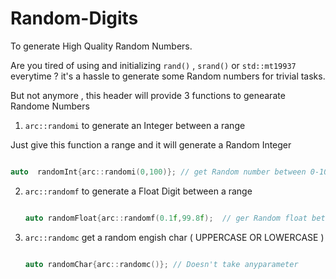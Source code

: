 # Random-Digits
To generate High Quality Random Numbers.


Are you tired of using and initializing `rand()` , `srand()` or `std::mt19937`  everytime ? it's a hassle to generate some Random numbers for trivial tasks.

But not anymore , this header will provide 3 functions to genearate Randome Numbers 

1. `arc::randomi` to generate an Integer between a range

Just give this function a range and it will generate a Random Integer

```cpp

auto  randomInt{arc::randomi(0,100)}; // get Random number between 0-100

```


2. `arc::randomf` to generate a Float Digit between a range

   ```cpp

   auto randomFloat{arc::randomf(0.1f,99.8f);  // ger Random float between 0.1f - 99.8f

   ```

3. `arc::randomc` get a random engish char ( UPPERCASE OR LOWERCASE )

   ```cpp

   auto randomChar{arc::randomc()}; // Doesn't take anyparameter

   ```
